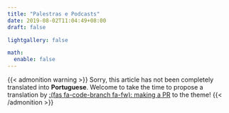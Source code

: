 ```yaml
---
title: "Palestras e Podcasts"
date: 2019-08-02T11:04:49+08:00
draft: false

lightgallery: false

math:
  enable: false
---
```


{{< admonition warning >}}
Sorry, this article has not been completely translated into **Portuguese**.
Welcome to take the time to propose a translation by [:(fas fa-code-branch fa-fw): making a PR](https://github.com/dillonzq/LoveIt/pulls) to the theme!
{{< /admonition >}}
